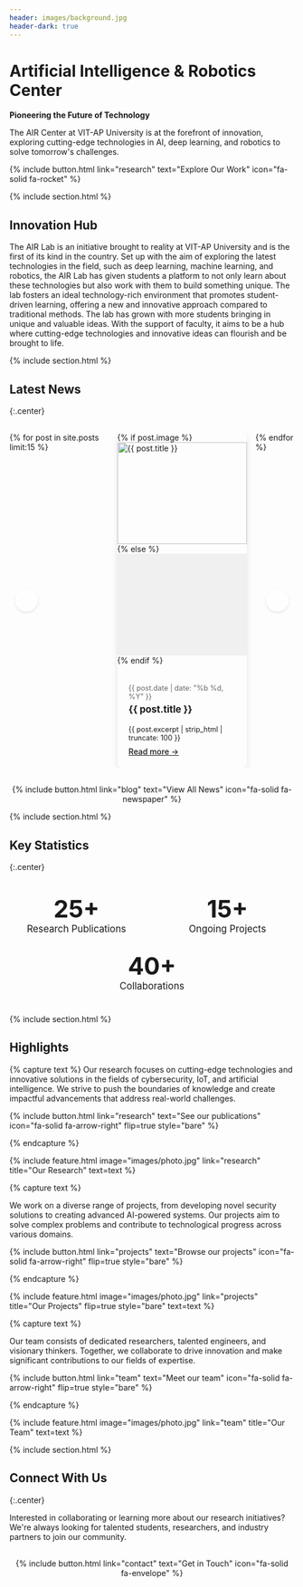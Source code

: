 ```yaml
---
header: images/background.jpg
header-dark: true
---
```


# Artificial Intelligence & Robotics Center

**Pioneering the Future of Technology**

The AIR Center at VIT-AP University is at the forefront of innovation, exploring cutting-edge technologies in AI, deep learning, and robotics to solve tomorrow's challenges.

{%
include button.html
link="research"
text="Explore Our Work"
icon="fa-solid fa-rocket"
%}

{% include section.html %}

## Innovation Hub

The AIR Lab is an initiative brought to reality at VIT-AP University and is the first of its kind in the country. Set up with the aim of exploring the latest technologies in the field, such as deep learning, machine learning, and robotics, the AIR Lab has given students a platform to not only learn about these technologies but also work with them to build something unique. The lab fosters an ideal technology-rich environment that promotes student-driven learning, offering a new and innovative approach compared to traditional methods. The lab has grown with more students bringing in unique and valuable ideas. With the support of faculty, it aims to be a hub where cutting-edge technologies and innovative ideas can flourish and be brought to life.

{% include section.html %}

## Latest News
{:.center}

<div class="news-carousel-container" style="max-width: 100%; margin: 30px auto; position: relative; overflow: hidden;">
  <div class="news-carousel" style="display: flex; transition: transform 0.8s ease; width: 100%;">
    {% for post in site.posts limit:15 %}
      <div class="carousel-item" style="min-width: 33.33%; padding: 0 15px; box-sizing: border-box;">
        <div style="border-radius: 8px; overflow: hidden; box-shadow: 0 4px 12px rgba(0,0,0,0.1); height: 100%;">
          {% if post.image %}
          <div style="height: 180px; overflow: hidden;">
            <img src="{{ post.image | relative_url }}" alt="{{ post.title }}" style="width: 100%; height: 100%; object-fit: cover;">
          </div>
          {% else %}
          <div style="height: 180px; background-color: #f0f0f0; display: flex; align-items: center; justify-content: center;">
            <i class="fa-regular fa-newspaper" style="font-size: 40px; color: #888;"></i>
          </div>
          {% endif %}
          <div style="padding: 20px;">
            <p style="color: #666; margin-bottom: 5px; font-size: 0.9em;">{{ post.date | date: "%b %d, %Y" }}</p>
            <h3 style="margin-top: 0; font-size: 1.2em; line-height: 1.3; overflow: hidden; text-overflow: ellipsis; display: -webkit-box; -webkit-line-clamp: 2; -webkit-box-orient: vertical;">
              <a href="{{ post.url | relative_url }}" style="text-decoration: none; color: inherit;">{{ post.title }}</a>
            </h3>
            <p style="font-size: 0.9em; margin-bottom: 8px; overflow: hidden; text-overflow: ellipsis; display: -webkit-box; -webkit-line-clamp: 3; -webkit-box-orient: vertical;">{{ post.excerpt | strip_html | truncate: 100 }}</p>
            <a href="{{ post.url | relative_url }}" style="font-weight: 500; display: inline-block;">Read more →</a>
          </div>
        </div>
      </div>
    {% endfor %}
  </div>
  
  <button onclick="moveCarousel(-1)" style="position: absolute; left: 10px; top: 50%; transform: translateY(-50%); background: rgba(255,255,255,0.8); border: none; border-radius: 50%; width: 40px; height: 40px; display: flex; align-items: center; justify-content: center; cursor: pointer; box-shadow: 0 2px 5px rgba(0,0,0,0.1);">
    <i class="fa-solid fa-chevron-left"></i>
  </button>
  
  <button onclick="moveCarousel(1)" style="position: absolute; right: 10px; top: 50%; transform: translateY(-50%); background: rgba(255,255,255,0.8); border: none; border-radius: 50%; width: 40px; height: 40px; display: flex; align-items: center; justify-content: center; cursor: pointer; box-shadow: 0 2px 5px rgba(0,0,0,0.1);">
    <i class="fa-solid fa-chevron-right"></i>
  </button>
</div>

<div style="text-align: center; margin-top: 20px;">
{%
include button.html
link="blog"
text="View All News"
icon="fa-solid fa-newspaper"
%}
</div>

<script>
  document.addEventListener('DOMContentLoaded', function() {
    // Carousel variables
    let currentIndex = 0;
    const items = document.querySelectorAll('.carousel-item');
    const totalItems = items.length;
    const visibleItems = 3;  // Show 3 items at once
    let carouselInterval;
    
    // Calculate max index (accounting for 3 visible items)
    const maxIndex = Math.max(0, totalItems - visibleItems);

    // Initialize carousel
    updateCarousel();
    startAutoScroll();

    // Make functions available globally
    window.moveCarousel = function(direction) {
      currentIndex = Math.min(Math.max(0, currentIndex + direction), maxIndex);
      updateCarousel();
      resetAutoScroll();
    };

    function updateCarousel() {
      const carousel = document.querySelector('.news-carousel');
      carousel.style.transform = `translateX(-${currentIndex * 33.33}%)`;
    }

    function startAutoScroll() {
      // Move to next slide every 4 seconds
      carouselInterval = setInterval(() => {
        if (currentIndex < maxIndex) {
          currentIndex++;
        } else {
          currentIndex = 0;
        }
        updateCarousel();
      }, 4000);
    }

    function resetAutoScroll() {
      clearInterval(carouselInterval);
      startAutoScroll();
    }
  });
</script>

{% include section.html %}

## Key Statistics
{:.center}

<div style="display: flex; flex-wrap: wrap; justify-content: center; gap: 30px; margin: 40px 0;">
  <div style="text-align: center; flex: 1; min-width: 200px;">
    <div style="font-size: 3em; font-weight: bold; color: var(--primary);">25+</div>
    <div style="font-size: 1.2em;">Research Publications</div>
  </div>
  <div style="text-align: center; flex: 1; min-width: 200px;">
    <div style="font-size: 3em; font-weight: bold; color: var(--primary);">15+</div>
    <div style="font-size: 1.2em;">Ongoing Projects</div>
  </div>
  <div style="text-align: center; flex: 1; min-width: 200px;">
    <div style="font-size: 3em; font-weight: bold; color: var(--primary);">40+</div>
    <div style="font-size: 1.2em;">Collaborations</div>
  </div>
</div>

{% include section.html %}

## Highlights

{% capture text %}
Our research focuses on cutting-edge technologies and innovative solutions in the fields of cybersecurity, IoT, and artificial intelligence. We strive to push the boundaries of knowledge and create impactful advancements that address real-world challenges.

{%
include button.html
link="research"
text="See our publications"
icon="fa-solid fa-arrow-right"
flip=true
style="bare"
%}

{% endcapture %}

{%
include feature.html
image="images/photo.jpg"
link="research"
title="Our Research"
text=text
%}

{% capture text %}

We work on a diverse range of projects, from developing novel security solutions to creating advanced AI-powered systems. Our projects aim to solve complex problems and contribute to technological progress across various domains.

{%
include button.html
link="projects"
text="Browse our projects"
icon="fa-solid fa-arrow-right"
flip=true
style="bare"
%}

{% endcapture %}

{%
include feature.html
image="images/photo.jpg"
link="projects"
title="Our Projects"
flip=true
style="bare"
text=text
%}

{% capture text %}

Our team consists of dedicated researchers, talented engineers, and visionary thinkers. Together, we collaborate to drive innovation and make significant contributions to our fields of expertise.

{%
include button.html
link="team"
text="Meet our team"
icon="fa-solid fa-arrow-right"
flip=true
style="bare"
%}

{% endcapture %}

{%
include feature.html
image="images/photo.jpg"
link="team"
title="Our Team"
text=text
%}

{% include section.html %}

## Connect With Us
{:.center}

Interested in collaborating or learning more about our research initiatives? We're always looking for talented students, researchers, and industry partners to join our community.

<div style="text-align: center; margin-top: 30px;">
{%
include button.html
link="contact"
text="Get in Touch"
icon="fa-solid fa-envelope"
%}
</div>